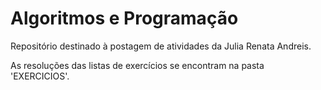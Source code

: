 # Algoritmos e Programação
Repositório destinado à postagem de atividades da Julia Renata Andreis.

As resoluções das listas de exercícios se encontram na pasta 'EXERCICIOS'.

